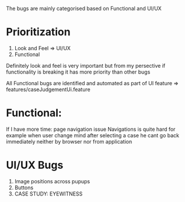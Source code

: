 The bugs are mainly categorised based on Functional and UI/UX
# Prioritization
1. Look and Feel => UI/UX
2. Functional

Definitely look and feel is very important but from my persective if functionality is breaking it has more priority than other bugs

All Functional bugs are identified and automated as part of UI feature => features/caseJudgementUi.feature

# Functional:
If I have more time: page navigation issue
Navigations is quite hard for example when user change mind after selecting a case he cant go back immediately neither by browser nor from application

# UI/UX Bugs
1. Image positions across pupups
2. Buttons
3. CASE STUDY: EYEWITNESS

